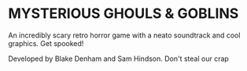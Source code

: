 # MYSTERIOUS GHOULS &amp; GOBLINS
An incredibly scary retro horror game with a neato soundtrack and cool graphics. Get spooked!

Developed by Blake Denham and Sam Hindson.
Don't steal our crap
